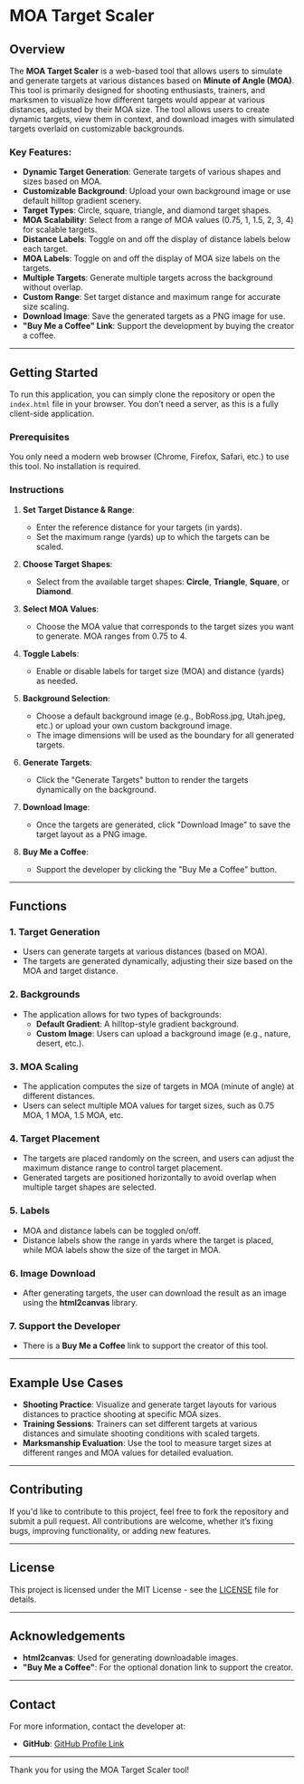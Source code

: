 # MOA Target Scaler

## Overview

The **MOA Target Scaler** is a web-based tool that allows users to simulate and generate targets at various distances based on **Minute of Angle (MOA)**. This tool is primarily designed for shooting enthusiasts, trainers, and marksmen to visualize how different targets would appear at various distances, adjusted by their MOA size. The tool allows users to create dynamic targets, view them in context, and download images with simulated targets overlaid on customizable backgrounds.

### Key Features:
- **Dynamic Target Generation**: Generate targets of various shapes and sizes based on MOA.
- **Customizable Background**: Upload your own background image or use default hilltop gradient scenery.
- **Target Types**: Circle, square, triangle, and diamond target shapes.
- **MOA Scalability**: Select from a range of MOA values (0.75, 1, 1.5, 2, 3, 4) for scalable targets.
- **Distance Labels**: Toggle on and off the display of distance labels below each target.
- **MOA Labels**: Toggle on and off the display of MOA size labels on the targets.
- **Multiple Targets**: Generate multiple targets across the background without overlap.
- **Custom Range**: Set target distance and maximum range for accurate size scaling.
- **Download Image**: Save the generated targets as a PNG image for use.
- **"Buy Me a Coffee" Link**: Support the development by buying the creator a coffee.

---

## Getting Started

To run this application, you can simply clone the repository or open the `index.html` file in your browser. You don’t need a server, as this is a fully client-side application.

### Prerequisites

You only need a modern web browser (Chrome, Firefox, Safari, etc.) to use this tool. No installation is required.

### Instructions

1. **Set Target Distance & Range**:
   - Enter the reference distance for your targets (in yards).
   - Set the maximum range (yards) up to which the targets can be scaled.

2. **Choose Target Shapes**:
   - Select from the available target shapes: **Circle**, **Triangle**, **Square**, or **Diamond**.

3. **Select MOA Values**:
   - Choose the MOA value that corresponds to the target sizes you want to generate. MOA ranges from 0.75 to 4.

4. **Toggle Labels**:
   - Enable or disable labels for target size (MOA) and distance (yards) as needed.

5. **Background Selection**:
   - Choose a default background image (e.g., BobRoss.jpg, Utah.jpeg, etc.) or upload your own custom background image.
   - The image dimensions will be used as the boundary for all generated targets.

6. **Generate Targets**:
   - Click the "Generate Targets" button to render the targets dynamically on the background.

7. **Download Image**:
   - Once the targets are generated, click "Download Image" to save the target layout as a PNG image.

8. **Buy Me a Coffee**:
   - Support the developer by clicking the "Buy Me a Coffee" button.

---

## Functions

### 1. **Target Generation**
   - Users can generate targets at various distances (based on MOA).
   - The targets are generated dynamically, adjusting their size based on the MOA and target distance.

### 2. **Backgrounds**
   - The application allows for two types of backgrounds:
     - **Default Gradient**: A hilltop-style gradient background.
     - **Custom Image**: Users can upload a background image (e.g., nature, desert, etc.).

### 3. **MOA Scaling**
   - The application computes the size of targets in MOA (minute of angle) at different distances.
   - Users can select multiple MOA values for target sizes, such as 0.75 MOA, 1 MOA, 1.5 MOA, etc.

### 4. **Target Placement**
   - The targets are placed randomly on the screen, and users can adjust the maximum distance range to control target placement.
   - Generated targets are positioned horizontally to avoid overlap when multiple target shapes are selected.

### 5. **Labels**
   - MOA and distance labels can be toggled on/off.
   - Distance labels show the range in yards where the target is placed, while MOA labels show the size of the target in MOA.

### 6. **Image Download**
   - After generating targets, the user can download the result as an image using the **html2canvas** library.

### 7. **Support the Developer**
   - There is a **Buy Me a Coffee** link to support the creator of this tool.

---

## Example Use Cases

- **Shooting Practice**: Visualize and generate target layouts for various distances to practice shooting at specific MOA sizes.
- **Training Sessions**: Trainers can set different targets at various distances and simulate shooting conditions with scaled targets.
- **Marksmanship Evaluation**: Use the tool to measure target sizes at different ranges and MOA values for detailed evaluation.

---

## Contributing

If you'd like to contribute to this project, feel free to fork the repository and submit a pull request. All contributions are welcome, whether it’s fixing bugs, improving functionality, or adding new features.

---

## License

This project is licensed under the MIT License - see the [LICENSE](LICENSE) file for details.

---

## Acknowledgements

- **html2canvas**: Used for generating downloadable images.
- **"Buy Me a Coffee"**: For the optional donation link to support the creator.

---

## Contact

For more information, contact the developer at:  
- **GitHub**: [GitHub Profile Link](https://github.com/chawit)

---

Thank you for using the MOA Target Scaler tool!
